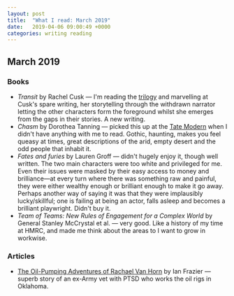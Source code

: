 ```yaml
---
layout: post
title:  "What I read: March 2019"
date:   2019-04-06 09:00:49 +0000
categories: writing reading
---
```


<h2 class="f4 f3-m f3-l">March 2019</h2>

### Books

- _Transit_ by Rachel Cusk &mdash; I'm reading the [trilogy][review] and marvelling at Cusk's spare writing, her storytelling through the withdrawn narrator letting the other characters form the foreground whilst she emerges from the gaps in their stories. A new writing.<!--more-->
- _Chasm_ by Dorothea Tanning &mdash; picked this up at the [Tate Modern][tm] when I didn't have anything with me to read. Gothic, haunting, makes you feel queasy at times, great descriptions of the arid, empty desert and the odd people that inhabit it.
- _Fates and furies_ by Lauren Groff &mdash; didn't hugely enjoy it, though well written. The two main characters were too white and privileged for me. Even their issues were masked by their easy access to money and brilliance&mdash;at every turn where there was something raw and painful, they were either wealthy enough or brilliant enough to make it go away. Perhaps another way of saying it was that they were implausibly lucky/skillful; one is failing at being an actor, falls asleep and becomes a brilliant playwright. Didn't buy it.
- _Team of Teams: New Rules of Engagement for a Complex World_ by General Stanley McCrystal et al. &mdash; very good. Like a history of my time at HMRC, and made me think about the areas to I want to grow in workwise.

### Articles

- [The Oil-Pumping Adventures of Rachael Van Horn][ny1] by Ian Frazier &mdash; superb story of an ex-Army vet with PTSD who works the oil rigs in Oklahoma.

[tm]: https://www.tate.org.uk/whats-on/tate-modern/exhibition/dorothea-tanning
[ny1]: https://www.newyorker.com/magazine/2019/02/18/the-oil-pumping-adventures-of-rachael-van-horn
[review]: https://www.nytimes.com/2018/05/21/books/review-kudos-rachel-cusk.html
